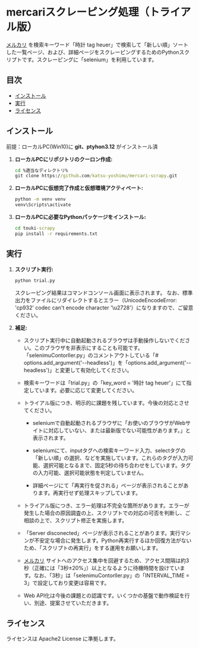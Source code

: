 # mercariスクレーピング処理（トライアル版）

[メルカリ](https://jp.mercari.com/) を検索キーワード「時計 tag heuer」で検索して「新しい順」ソートした一覧ページ、および、詳細ページをスクレーピングするためのPythonスクリプトです。スクレーピングに「selenium」を利用しています。

## 目次

- [インストール](#インストール)
- [実行](#実行)
- [ライセンス](#ライセンス)

## インストール

前提：ローカルPC(Win10)に **git、ptyhon3.12** がインストール済

1. **ローカルPCにリポジトリのクーロン作成:**

   ```cmd
   cd %適当なディレクトリ%
   git clone https://github.com/katsu-yoshimu/mercari-scrapy.git
   ```

2. **ローカルPCに仮想完了作成と仮想環境アクティベート:**

   ```cmd
   python -m venv venv
   venv\Scripts\activate
   ```

3. **ローカルPCに必要なPythonパッケージをインストール:**

   ```cmd
   cd touki-scrapy
   pip install -r requirements.txt
   ```

## 実行

1. **スクリプト実行:**

   ```cmd
   python trial.py
   ```

   スクレーピング結果はコマンドコンソール画面に表示されます。
   なお、標準出力をファイルにリダイレクトするとエラー（UnicodeEncodeError: 'cp932' codec can't encode character '\u2728'）になりますので、ご留意ください。

2. **補足:**

   - スクリプト実行中に自動起動されるブラウザは手動操作しないでください。このブラウザを非表示にすることも可能です。「selenimuContorller.py」のコメントアウトしている「# options.add_argument('--headless')」を「options.add_argument('--headless')」と変更して有効化してください。

   - 検索キーワードは「trial.py」の「key_word = '時計 tag heuer'」にて指定しています。必要に応じて変更してください。

   - トライアル版につき、明示的に課題を残しています。今後の対応とさせてください。

     - seleniumで自動起動されるブラウザに「お使いのブラウザがWebサイトに対応していない、または最新版でない可能性があります。」と表示されます。

     - seleniumにて、inputタグへの検索キーワード入力、selectタグの「新しい順」の選択、などを実施しています。これらのタグが入力可能、選択可能となるまで、固定5秒の待ち合わせをしています。タグの入力可能、選択可能状態を判定していません。

     - 詳細ページにて「再実行を促される」ページが表示されることがあります。再実行せず処理スキップしています。

   - トライアル版につき、エラー処理は不完全な箇所があります。エラーが発生した場合の原因調査の上、スクリプトでの対応の可否を判断し、ご相談の上で、スクリプト修正を実施します。

   - 「Server disconected」ページが表示されることがあります。実行マシンが不安定な場合に発生します。Python再実行するほか回復方法がないため、「スクリプトの再実行」をする運用をお願いします。

   - [メルカリ](https://jp.mercari.com/) サイトへのアクセス集中を回避するため、アクセス間隔は約3秒（正確には「3秒±20%」）以上となるように待機時間を設けています。なお、「3秒」は「selenimuContorller.py」の「INTERVAL_TIME = 3」で設定しており変更は容易です。

   - Web API化は今後の課題との認識です。いくつかの基盤で動作検証を行い、別途、提案させていただきます。

## ライセンス

ライセンスは Apache2 License に準拠します。

